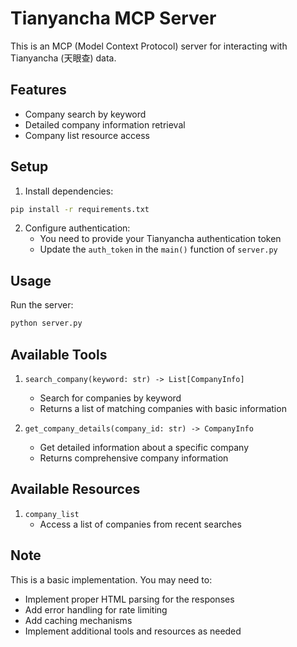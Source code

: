 # Tianyancha MCP Server

This is an MCP (Model Context Protocol) server for interacting with Tianyancha (天眼查) data.

## Features

- Company search by keyword
- Detailed company information retrieval
- Company list resource access

## Setup

1. Install dependencies:
```bash
pip install -r requirements.txt
```

2. Configure authentication:
   - You need to provide your Tianyancha authentication token
   - Update the `auth_token` in the `main()` function of `server.py`

## Usage

Run the server:
```bash
python server.py
```

## Available Tools

1. `search_company(keyword: str) -> List[CompanyInfo]`
   - Search for companies by keyword
   - Returns a list of matching companies with basic information

2. `get_company_details(company_id: str) -> CompanyInfo`
   - Get detailed information about a specific company
   - Returns comprehensive company information

## Available Resources

1. `company_list`
   - Access a list of companies from recent searches

## Note

This is a basic implementation. You may need to:
- Implement proper HTML parsing for the responses
- Add error handling for rate limiting
- Add caching mechanisms
- Implement additional tools and resources as needed 
